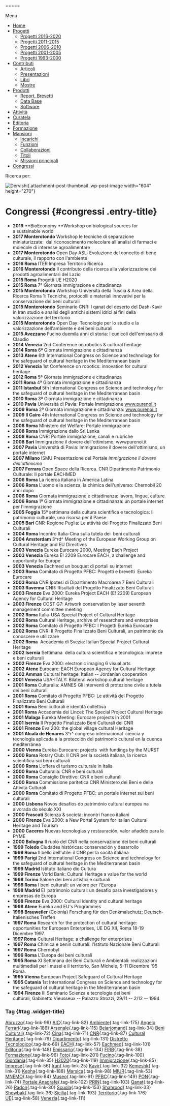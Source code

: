 


=====

 

Menu



-   [Home](index.html)
-   [Progetti](index.html)
    -   [Progetti 2016-2020](index86ea.html?page_id=388)
    -   [Progetti 2011-2015](indexea29.html?page_id=474)
    -   [Progetti 2006-2010](index9b8d.html?page_id=525)
    -   [Progetti 2001-2005](index3429.html?page_id=494)
    -   [Progetti 1993-2000](index5532.html?page_id=559)
-   [Contributi](index376e.html?cat=13)
    -   [Articoli](index305b.html?page_id=438)
    -   [Presentazioni](index3fd7.html?page_id=441)
    -   [Libri](indexb842.html?page_id=450)
    -   [Mostre](index85de.html?page_id=1066)
-   [Prodotti](indexb5e7.html?cat=15)
    -   [Report, Brevetti](indexfea7.html?page_id=1069)
    -   [Data Base](index7175.html?page_id=1072)
    -   [Software](index1a36.html?page_id=1075)
-   [Attività](index852a.html?page_id=410)
-   [Curatela](index5b3e.html?page_id=416)
-   [Editoria](index1597.html?page_id=419)
-   [Formazione](index7f00.html?page_id=422)
-   [Mansioni](index7fa5.html?cat=138)
    -   [Incarichi](indexfc67.html?page_id=1050)
    -   [Funzioni](index5cc7.html?page_id=1061)
    -   [Collaborazioni](index5edb.html?page_id=1083)
    -   [Titoli](indexa54c.html?page_id=1239)
    -   [Missioni principali](indexe97a.html?page_id=1804)
-   [Congressi](index9c1c.html?page_id=425)

Ricerca per:

![Dervishi](wp-content/uploads/2018/11/Dervishi-604x270.jpg){.attachment-post-thumbnail .wp-post-image width="604" height="270"}

Congressi {#congressi .entry-title}
=========

-   **2019** **BioEconomy **Workshop on biological sources for a sustainable world 
-   **2017 Monterotondo** Workshop le tecniche di separazione miniaturizzate:  dal riconoscimento molecolare all'analisi di farmaci e molecole di interesse agroalimentare
-   **2017 Monterotondo** Open Day ASL: Evoluzione del concetto di bene culturale, il rapporto con l'ambiente
-   **2016 Roma** ITER Impresa Territorio Ricerca
-   **2016 Monterotondo** Il contributo della ricerca alla valorizzazione dei prodotti agroalimentari del Lazio
-   **2015 Roma** Progetti UE H2020
-   **2015 Roma** 7ª Giornata immigrazione e cittadinanza
-   **2015 Monterotondo** Workshop Università della Tuscia & Area della Ricerca Roma 1: Tecniche, protocolli e materiali innovativi per la conservazione dei beni culturali
-   **2015 Monterotondo** Seminario CNR: I qanat del deserto del Dash-Kavir in Iran studio e analisi degli antichi sistemi idrici ai fini della valorizzazione del territorio
-   **2015 Monterotondo** Open Day: Tecnologie per lo studio e la valorizzazione dell'ambiente e dei beni culturali
-   **2015 Avezzano** Fucino duemila anni di storia: I cunicoli dell'emissario di Claudio
-   **2014 Venezia** 2nd Conference on robotics & cultural heritage
-   **2014 Roma** 6ª Giornata immigrazione e cittadinanza
-   **2013 Atene** 6th International Congress on Science and technology for the safeguard of cultural heritage in the Mediterranean basin
-   **2012 Venezia** 1st Conference on robotics: innovation for cultural heritage
-   **2012 Roma** 5ª Giornata immigrazione e cittadinanza
-   **2011 Roma** 4ª Giornata immigrazione e cittadinanza
-   **2011 Istanbul** 5th International Congress on Science and technology for the safeguard of cultural heritage in the Mediterranean basin
-   **2010 Roma** 3ª Giornata immigrazione e cittadinanza
-   **2010 Pavia** Università di Pavia: Portale Immigrazione www.purenoi.it
-   **2009 Roma** 2ª Giornata immigrazione e cittadinanza: www.purenoi.it
-   **2009 Il Cairo** 4th International Congress on Science and technology for the safeguard of cultural heritage in the Mediterranean basin
-   **2008 Roma** MInistero del Welfare: Portale immigrazione
-   **2008 Roma** Immigrazione dallo Sri Lanka
-   **2008 Roma** CNR: Portale immigrazione, canali e rubriche
-   **2008 Bari** Immigrazione il dovere dell'ottimismo, wwwpurenoi.it
-   **2007 Pavia** Università di Pavia: Immigrazione il dovere dell'ottimismo, un portale internet
-   **2007 Milano** ISMU Presentazione del Portale *immigrazione il dovere dell'ottimismo*
-   **2007 Ferrara** Open Space della Ricerca. CNR Dipartimento Patrimonio Culturale: Il portale EACHMED
-   **2006 Roma** La ricerca italiana in America Latina
-   **2006 Roma** L'uomo e la scienza, la chimica dell'universo: Chernobil 20 anni dopo
-   **2006 Roma** Giornata immigrazione e cittadinanza: lavoro, lingue, culture
-   **2006 Roma** 1ª Giornata immigrazione e cittadinanza: un portale internet per l'immigrazione
-   **2005 Foggia** 15ª settimana della cultura scientifica e tecnologica: Il patrimonio culturale, una risorsa per il Paese
-   **2005 Bari** CNR-Regione Puglia: Le attività del Progetto Finalizzato Beni Culturali
-   **2004 Roma** Incontro Italia-Cina sulla tutela dei  beni culturali
-   **2004 Amsterdam** 3^rd^ Meeting of the European Working Group on Cultural Heritage and EU Directives
-   **2003 Venezia** Eureka Eurocare 2000, Meeting Each Project
-   **2003 Venezia** Eureka E! 2209 Eurocare EACH, a challenge and opportunity for Europe
-   **2003 Venezia** Eachmed un bouquet di portali su internet
-   **2003 Roma** Comitato di Progetto PFBC: Progetti e brevetti  Eureka Eurocare
-   **2003 Roma** CNR Ipotesi di Dipartimento Macroarea 7 Beni Culturali
-   **2003 Ravenna** CNR: Risultati del Progetto Finalizzato Beni Culturali
-   **2003 Firenze** Eva 2000: Eureka Project EACH (E! 2209) European Agency for Cultural Heritage
-   **2003 Firenze** COST G7: Artwork conservation by laser seventh management committee meeting
-   **2002 Roma** Italia-USA Special Project of Cultural Heritage
-   **2002 Roma** Cultural Heritage, archive of researchers and enterprises
-   **2002 Roma** Comitato di Progetto PFBC: I Progetti Eureka Eurocare
-   **2002 Roma** CNR: Il Progetto Finalizzato Beni Culturali, un patrimonio da conoscere e utilizzare
-   **2002 Roma**  Accademia di Svezia: Italian Special Project Cultural Heritage
-   **2002 Isernia** Settimana  della cultura scientifica e tecnologica: imprese e beni culturali
-   **2002 Firenze** Eva 2000: electronic imaging 6 visual arts
-   **2002 Atene** Eurocare: EACH European Agency for Cultural Heritage
-   **2002 Amman** Cultural heritage: Italian -- Jordanian cooperation
-   **2001 Venezia** USA-ITALY: Bilateral workshop cultural heritage
-   **2001 Roma** Culturalia: AMNES Gli interventi di protezione civile a tutela dei beni culturali
-   **2001 Roma** Comitato di Progetto PFBC: Le attività del Progetto Finalizzato Beni Culturali
-   **2001 Roma** Beni culturali e identità collettiva
-   **2001 Roma** Accademia dei Lincei: The Special Project Cultural Heritage
-   **2001 Malaga** Eureka Meeting: Eurocare projects in 2001
-   **2001 Isernia** Il Progetto Finalizzato Beni Culturali del CNR
-   **2001 Firenze** Eva 200: the global village cultural Heritage
-   **2001 Alcalà de Henares** 3^r^ congreso internacional  ciencia y tecnología aplicada a la protección del patrimonio cultural en la cuenca mediterránea
-   **2000 Vienna** Eureka-Eurocare: projects  with fundings by the MURST
-   **2000 Roma** Rotary Club: Il CNR per la società italiana, la ricerca scientifica sui beni culturali
-   **2000 Roma** L'offera di turismo culturale in Italia
-   **2000 Roma** Culturalia: CNR e beni culturali
-   **2000 Roma** Consiglio Direttivo: CNR e beni culturali
-   **2000 Roma** Commissione paritetica CNR Ministero dei Beni e delle Attività Culturali
-   **2000 Roma** Comitato di Progetto PFBC: un portale internet sui beni culturali
-   **2000 Lisbona** Novos desafios do património cultural europeu na alvorada do século XXI
-   **2000 Frascati** Scienza & società: incontri franco italiani
-   **2000 Firenze** Eva 2000: a New Portal System for Italian Cultural Heritage and Tourism
-   **2000 Caceres** Nuevas tecnologías y restauración, valor añadido para la PYME
-   **2000 Bologna** Il ruolo del CNR nella conservazione dei beni culturali
-   **1999 Toledo** Ciudades históricas: conservación y desarrollo
-   **1999 Roma** Il bello dell'utile: il CNR per la socità italiana
-   **1999 Parigi** 2nd International Congress on Science and technology for the safeguard of cultural heritage in the Mediterranean basin
-   **1999 Madrid** Istituto Italiano dio Cultura
-   **1999 Firenze** Vorld Bank: Cultural Heritage a value for the world
-   **1998 Torino** Salone dei beni artistici e culturali
-   **1998 Roma** I beni culturali: un valore per l'Europa
-   **1998 Madrid** El  patrimonio cultural: un desafio para investigadores y  empresas de Europa
-   **1998 Firenze** Eva 2000: Cultural identity and cultural heritage
-   **1998 Atene** Eureka and EU's Programmes
-   **1998 Brauweiler** (Colonia) Forschung für den Denkmalschutz; Deutsch-Italienisches Treffen
-   **1997 Roma** Research for the protection of cultural heritage: opportunities for European Enterprises, UE DG XII, Roma 18-19 Dicembre 1997.
-   **1997 Roma** Cultural Heritage: a challenge for enterprises
-   **1997 Roma** Chimica e benin culturali: l'Istituto Nazionale Beni Culturali
-   **1997 Roma** Chernobyl
-   **1996 Roma** L'Europa dei beni culturali
-   **1995 Roma** XI Settimana dei Beni Culturali e Ambientali: realizzazioni multimediali per i musei e il territorio, San Michele, 5-11 Dicembre '95 Roma.
-   **1995 Vienna** European Project Safeguard of Cultural Heritage
-   **1995 Catania** 1st International Congress on Science and technology for the safeguard of cultural heritage in the Mediterranean basin
-   **1994 Firenze** III Seminario Scienza e tecnologia dei beni culturali, Gabinetto Vieusseux -- Palazzo Strozzi, 29/11 -- 2/12 -- 1994



### Tag {#tag .widget-title}

[Abruzzo](indexbf18.html?tag=abruzzo "2 argomenti"){.tag-link-99} [AIC](indexfd92.html?tag=aic "4 argomenti"){.tag-link-82} [Ambiente](indexa6a7.html?tag=ambiente "6 argomenti"){.tag-link-175} [Angelo Ferrari](indexdddd.html?tag=angelo-ferrari "22 argomenti"){.tag-link-186} [Arsenale](index6e38.html?tag=arsenale "2 argomenti"){.tag-link-115} [Bejarjomand](index93d3.html?tag=bejarjomand "1 argomento"){.tag-link-34} [Beni Culturali](index883e.html?tag=beni-culturali "14 argomenti"){.tag-link-72} [Cina](index26c3.html?tag=cina "2 argomenti"){.tag-link-71} [CNR](index47bd.html?tag=cnr "7 argomenti"){.tag-link-87} [Cultural Heritage](index49c7.html?tag=cultural-heritage "2 argomenti"){.tag-link-79} [Dipartimento](index79d6.html?tag=dipartimento "2 argomenti"){.tag-link-131} [Distretto Tecnologico](index057d.html?tag=distretto-tecnologico "2 argomenti"){.tag-link-69} [EACH](index42c8.html?tag=each "2 argomenti"){.tag-link-57} [Eachmed](indexcf6e.html?tag=eachmed "3 argomenti"){.tag-link-101} [Editoria](indexd50c.html?tag=editoria "1 argomento"){.tag-link-148} [Emissario](index7457.html?tag=emissario "4 argomenti"){.tag-link-134} [FIRB](index7342.html?tag=firb "3 argomenti"){.tag-link-38} [Formazione](index52c4.html?tag=formazione "3 argomenti"){.tag-link-96} [Foto](index2e63.html?tag=foto "2 argomenti"){.tag-link-201} [Fucino](index11b4.html?tag=fucino "5 argomenti"){.tag-link-100} [Giordania](index338b.html?tag=giordania "4 argomenti"){.tag-link-35} [H2020](index3914.html?tag=h2020 "10 argomenti"){.tag-link-119} [Immigrazione](index32ae.html?tag=immigrazione "4 argomenti"){.tag-link-85} [Imprese](index514c.html?tag=imprese "5 argomenti"){.tag-link-56} [Iran](index4241.html?tag=iran "5 argomenti"){.tag-link-25} [Kavir](index3aaa.html?tag=kavir "1 argomento"){.tag-link-32} [Kemeshk](index0773.html?tag=kemeshk "1 argomento"){.tag-link-31} [Kepha](index724b.html?tag=kepha "2 argomenti"){.tag-link-188} [Marsica](index6ce2.html?tag=marsica "5 argomenti"){.tag-link-98} [MIUR](index0aa1.html?tag=miur "3 argomenti"){.tag-link-53} [MNEMO](index7027.html?tag=mnemo "3 argomenti"){.tag-link-84} [Museo](index304a.html?tag=museo "2 argomenti"){.tag-link-91} [PFBC](indexc5dc.html?tag=pfbc "1 argomento"){.tag-link-149} [PON](index0011.html?tag=pon "4 argomenti"){.tag-link-74} [Portale Anagrafe](indexe42c.html?tag=portale-anagrafe "2 argomenti"){.tag-link-102} [PRIN](index9cf1.html?tag=prin "2 argomenti"){.tag-link-103} [Qanat](index339d.html?tag=qanat "6 argomenti"){.tag-link-26} [Radon](index68d2.html?tag=radon "3 argomenti"){.tag-link-30} [Scuola](index2953.html?tag=scuola "2 argomenti"){.tag-link-153} [Shahrood](index6549.html?tag=shahrood "2 argomenti"){.tag-link-33} [Showbak](indexde02.html?tag=showbak "4 argomenti"){.tag-link-36} [Sicilia](index4efa.html?tag=sicilia "2 argomenti"){.tag-link-193} [Territorio](indexfff4.html?tag=territorio "4 argomenti"){.tag-link-176} [UE](index3f45.html?tag=ue "12 argomenti"){.tag-link-58} [Venezia](index05f5.html?tag=venezia "8 argomenti"){.tag-link-111}

